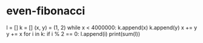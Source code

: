 # even-fibonacci

l = []
k = []
(x, y) = (1, 2)
while x < 4000000:
    k.append(x)
    k.append(y)
    x += y
    y += x
for i in k:
    if i % 2 == 0:
        l.append(i)
print(sum(l))
